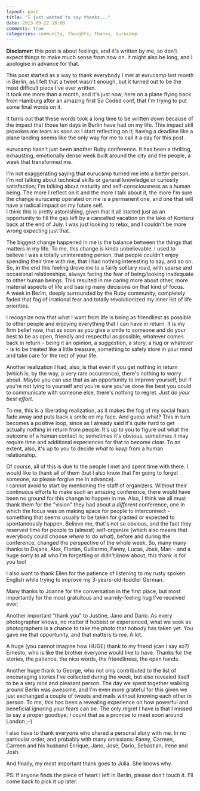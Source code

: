 ```yaml
---
layout: post
title: "I just wanted to say thanks..."
date: 2013-09-22 18:00
comments: true
categories: community, thoughts, thanks, eurucamp
---
```

**Disclamer**: this post is about feelings, and it's written by me, so don't
expect things to make much sense from now on. It might also be long, and I apologise in
advance for that.

<!-- More -->
This post started as a way to thank everybody I met at eurucamp last month in
Berlin, as I felt that a tweet wasn't enough, but it turned out to be the most
difficult piece I've ever written.  
It took me more than a month, and it's just now, here on a plane flying back from Hamburg
after an amazing first So Coded conf, that I'm trying to put some final words on it.

It turns out that these words took a long time to be written down because of
the impact that those ten days in Berlin have had on my life. This impact
still provokes me tears as soon as I start reflecting on it; having a deadline
like a plane landing seems like the only way for me to call it a day for this
post.

eurucamp hasn't just been another Ruby conference. It has been a thrilling,
exhausting, emotionally dense week built around the city and the people, a week
that transformed me.

I'm not exaggerating saying that eurucamp turned me into a better person. I'm not talking
about technical skills or general knowledge or curiosity satisfaction; I'm talking about maturity and
self-consciousness as a human being. The more I reflect on it and the more I
talk about it, the more I'm sure the change eurucamp operated on me is a
permanent one, and one that will have a radical impact on my future self.  
I think this is pretty astonishing, given that it all started just as an opportunity
to fill the gap left by a cancelled vacation on the lake of Kontanz back at the
end of July. I was just looking to relax, and I couldn't be more wrong
expecting just that.

The biggest change happened in me is the balance between the things that
matters in my life. To me, this change is kinda unbelievable. I used to
believe I was a totally uninteresting person, that people couldn't enjoy
spending their time with me, that I had nothing interesting to say, and so on.
So, in the end this feeling drove me to a fairly solitary road, with
sparse and occasional relationships, always facing the fear of being/looking
inadequate to other human beings. This resulted in me caring more about other,
more material aspects of life and basing many decisions on that kind of focus.  
A week in Berlin, deeply surrounded by the Ruby community,
completely faded that fog of irrational fear and totally revolutionized my
inner list of life priorities.

I recognize now that what I want from life is being as friendliest as possible
to other people and enjoying everything that I can have in return. It is my
firm belief now, that as soon as you give a smile to someone and do your best
to be as open, friendly and respectful as possible, whatever comes back in return -
being it an opinion, a suggestion, a story, a hug or whatever - is to be
treated like a little treasure, something to safely store in your mind and take
care for the rest of your life.  

Another realization I had, also, is that even if you get nothing in return (which is,
by the way, a very rare occurrence), there's nothing to worry about. Maybe you
can use that as an opportunity to improve yourself, but if you're not lying to
yourself and you're sure you've done the best you could to communicate with
someone else, there's nothing to regret. _Just do your best effort_.

To me, this is a liberating realization, as it makes the fog of my social
fears fade away and puts back a smile on my face. And guess what? This in turn
becomes a positive loop, since as I already said it's quite hard to get actually
_nothing_ in return from people. It's up to you to figure out what the outcome
of a human contact is; sometimes it's obvious, sometimes it may require time
and additional experiences for that to become clear. To an extent, also, it's up to you
to decide _what to keep_ from a human relationship.

Of course, all of this is due to the people I met and spent time with there.
I would like to thank all of them (but I also know that I'm going to forget
someone, so please forgive me in advance).  
I cannot avoid to start by mentioning
the staff of organizers. Without their continuous efforts to make such an
amazing conference, there would have been no ground for this change to happen
in me. Also, I think we all must thank them for the "vision" they had about a
_different_ conference, one in which the focus was on making space for people to
interconnect - something that seems usually to be taken for granted or expected
to spontaneously happen. Believe me, that's not so obvious, and the fact they reserved
time for people to (almost) self-organize (which also means that everybody
could choose _where_ to do _what_), before and during the conference,
changed the perspective of the whole week.
So, many many thanks to Dajana, Alex, Florian, Guillermo, Fanny, Lucas, Josè,
Mari - and a huge sorry to all who I'm forgetting or didn't know about, this
thank is for you too!

I also want to thank Ellen for the patience of listening to my rusty spoken English
while trying to improve my 3-years-old-toddler German.

Many thanks to Joanne for the conversation in the first place, but most
importantly for the most gratuitous and warmly-feeling hug I've received ever.

Another important "thank you" to Justine, Jano and Darío. As every
photographer knows, no matter if hobbist or experienced, what we seek as
photographers is a chance to take the photo that nobody has taken yet. You gave
me that opportunity, and that matters to me. A lot.

A huge (you cannot imagine how HUGE) thank to my friend (can I say so?)
Ernesto, who is like the brother everyone would like to have. Thanks for the
stories, the patience, the nice words, the friendliness, the open hands.

Another huge thank to George, who not only contributed to the list of
encouraging stories I've collected during the week, but also revealed itself to
be a very nice and pleasant person. The day we spent together walking around
Berlin was awesome, and I'm even more grateful for this given we just exchanged
a couple of tweets and mails without knowing each other in person. To me, this
has been a revealing experience on how powerful and beneficial ignoring your
fears can be.
The only regret I have is that I missed to say a proper goodbye; I count that
as a promise to meet soon around London ;-)

I also have to thank everyone who shared a personal story with me. In no
particular order, and probably with many omissions: Fanny, Carmen, Carmen and
his husband Enrique, Jano, José, Darìo, Sebastian, Irene and Josh.

And finally, my most important thank goes to Julia. She knows why.

PS: If anyone finds the piece of heart I left in Berlin, please don't touch it.
I'll come back to pick it up later.
